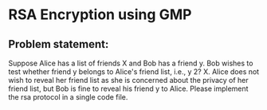 # RSA Encryption using GMP


## Problem statement: 
Suppose Alice has a list of friends X and Bob has a friend y. Bob wishes to test whether friend y belongs to Alice's friend list, i.e., y 2? X. Alice does not wish to reveal her friend list as she is concerned about the privacy of her friend list, but Bob is fine to reveal his friend y to Alice. Please implement the rsa protocol in a single code file.
